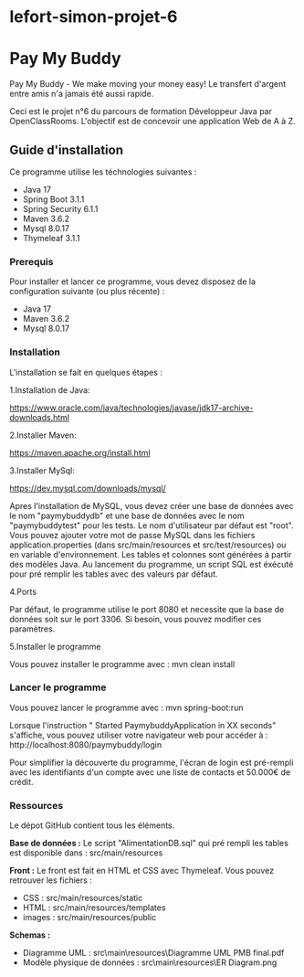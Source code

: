 # lefort-simon-projet-6
# Pay My Buddy
Pay My Buddy - We make moving your money easy!
Le transfert d'argent entre amis n'a jamais été aussi rapide.

Ceci est le projet n°6 du parcours de formation Développeur Java par OpenClassRooms. L'objectif est de concevoir une application Web de A à Z.

## Guide d'installation

Ce programme utilise les téchnologies suivantes :
- Java 17
- Spring Boot 3.1.1
- Spring Security 6.1.1
- Maven 3.6.2
- Mysql 8.0.17
- Thymeleaf 3.1.1

### Prerequis

Pour installer et lancer ce programme, vous devez disposez de la configuration suivante (ou plus récente) :

- Java 17
- Maven 3.6.2
- Mysql 8.0.17


### Installation

L'installation se fait en quelques étapes :

1.Installation de Java:

https://www.oracle.com/java/technologies/javase/jdk17-archive-downloads.html

2.Installer Maven:

https://maven.apache.org/install.html

3.Installer MySql:

https://dev.mysql.com/downloads/mysql/

Apres l'installation de MySQL, vous devez créer une base de données avec le nom "paymybuddydb" et une base de données avec le nom "paymybuddytest" pour les tests.
Le nom d'utilisateur par défaut est "root". Vous pouvez ajouter votre mot de passe MySQL dans les fichiers application.properties (dans src/main/resources et src/test/resources) ou en variable d'environnement.
Les tables et colonnes sont générées à partir des modèles Java.
Au lancement du programme, un script SQL est éxécuté pour pré remplir les tables avec des valeurs par défaut.

4.Ports

Par défaut, le programme utilise le port 8080 et necessite que la base de données soit sur le port 3306. Si besoin, vous pouvez modifier ces paramètres.

5.Installer le programme

Vous pouvez installer le programme avec :
mvn clean install 

### Lancer le programme

Vous pouvez lancer le programme avec :
mvn spring-boot:run

Lorsque l'instruction " Started PaymybuddyApplication in XX seconds" s'affiche, vous pouvez utiliser votre navigateur web pour accéder à :
http://localhost:8080/paymybuddy/login

Pour simplifier la découverte du programme, l'écran de login est pré-rempli avec les identifiants d'un compte avec une liste de contacts et 50.000€ de crédit.

### Ressources
Le dépot GitHub contient tous les éléments.

**Base de données :**
Le script "AlimentationDB.sql" qui pré rempli les tables est disponible dans :
src/main/resources

**Front :**
Le front est fait en HTML et CSS avec Thymeleaf. Vous pouvez retrouver les fichiers :
- CSS : src/main/resources/static
- HTML : src/main/resources/templates
- images : src/main/resources/public

**Schemas :**
- Diagramme UML : src\main\resources\Diagramme UML PMB final.pdf
- Modèle physique de données : src\main\resources\ER Diagram.png
